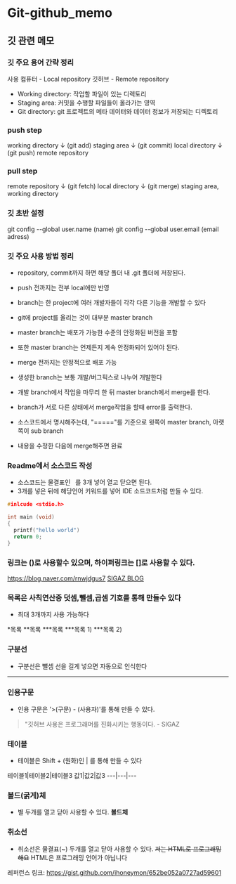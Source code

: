# Git-github_memo
## 깃 관련 메모
### 깃 주요 용어 간략 정리

사용 컴퓨터 - Local repository
깃허브 - Remote repository

- Working directory: 작업할 파일이 있는 디렉토리
- Staging area: 커밋을 수행할 파일들이 올라가는 영역
- Git directory: git 프로젝트의 메타 데이터와 데이터 정보가 저장되는 디렉토리

### push step
working directory 
↓ (git add)
staging area
↓ (git commit)
local directory
↓ (git push)
remote repository

### pull step
remote repository
↓ (git fetch)
local directory
↓ (git merge)
staging area, working directory 

### 깃 초반 설정
git config --global user.name (name)
git config --global user.email (email adress)

### 깃 주요 사용 방법 정리
- repository, commit까지 하면 해당 폴더 내 .git 폴더에 저장된다.
- push 전까지는 전부 local에만 반영

- branch는 한 project에 여러 개발자들이 각각 다른 기능을 개발할 수 있다
- git에 project를 올리는 것이 대부분 master branch
- master branch는 배포가 가능한 수준의 안정화된 버전을 포함
- 또한 master branch는 언제든지 계속 안정화되어 있어야 된다.
- merge 전까지는 안정적으로 배포 가능

- 생성한 branch는 보통 개발/버그픽스로 나누어 개발한다 
- 개발 branch에서 작업을 마무리 한 뒤 master branch에서 merge를 한다. 
- branch가 서로 다른 상태에서 merge작업을 할때 error를 출력한다.  
- 소스코드에서 명시해주는데, "====="를 기준으로 윗쪽이 master branch, 아랫쪽이 sub branch
- 내용을 수정한 다음에 merge해주면 완료


### Readme에서 소스코드 작성
- 소스코드는 물결표인 ` `를 3개 넣어 열고 닫으면 된다. 
- 3개를 넣은 뒤에 해당언어 키워드를 넣어 IDE 소드코드처럼 만들 수 있다.

``` C
#inlcude <stdio.h>

int main (void)
{
  printf("hello world")
  return 0;
}
```

### 링크는 ()로 사용할수 있으며, 하이퍼링크는 []로 사용할 수 있다.
https://blog.naver.com/rnwjdgus7
[SIGAZ BLOG](https://blog.naver.com/rnwjdgus7)

### 목록은 사칙연산중 덧셈,뺄셈,곱셈 기호를 통해 만들수 있다 
- 최대 3개까지 사용 가능하다

*목록
**목록
***목록
***목록 1)
***목록 2)

### 구분선
- 구분선은 뺄셈 선을 길게 넣으면 자동으로 인식한다
-----------

### 인용구문
- 인용 구문은 '>(구문) - (사용자)'를 통해 만들 수 있다.
> "깃허브 사용은 프로그래머를 진화시키는 행동이다. - SIGAZ


### 테이블
- 테이블은 Shift + \(원화)인 | 를 통해 만들 수 있다

테이블1|테이블2|테이블3
값1|값2|값3
---|---|---

### 볼드(굵게)체 
- 별 두개를 열고 닫아 사용할 수 있다. 
**볼드체**

### 취소선
- 취소선은 물결표(~) 두개를 열고 닫아 사용할 수 있다.
~~저는 HTML로 프로그래밍 해요~~ HTML은 프로그래밍 언어가 아닙니다


레퍼런스 링크: https://gist.github.com/ihoneymon/652be052a0727ad59601
